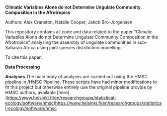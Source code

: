 **Climatic Variables Alone do not Determine Ungulate Community Composition in the Afrotropics**

Authors: Alex Cranston, Natalie Cooper, Jakob Bro-Jorgensen

This repository contains all code and data related to the paper "Climatic Variables Alone do not Determine Ungulate Community Composition in the Afrotropics" analysing the assembly of ungulate communities in sub-Saharan Africa using joint species distribution modelling.

To cite this paper: 

**Data Processing**

 **Analyses**
The main body of analyses are carried out using the HMSC pipeline in /HMSC Pipeline. These scripts have had minor modifications to fit this project but otherwise entirely use the original pipeline provide by HMSC authors, available [here] (https://www.helsinki.fi/en/researchgroups/statistical-ecology/software/hmsc)https://www.helsinki.fi/en/researchgroups/statistical-ecology/software/hmsc
